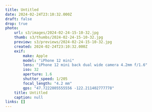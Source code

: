 ```yaml
---
title: Untitled
date: 2024-02-24T23:10:32.000Z
draft: false
drop: true
photo:
    url: s3/images/2024-02-24-15-10-32.jpg
    thumb: s3/thumbs/2024-02-24-15-10-32.jpg
    preview: s3/previews/2024-02-24-15-10-32.jpg
    created: 2024-02-24T23:10:32.000Z
    exif:
        make: Apple
        model: "iPhone 12 mini"
        lens: "iPhone 12 mini back dual wide camera 4.2mm f/1.6"
        iso: 32
        aperture: 1.6
        shutter_speed: 1/205
        focal_length: "4.2 mm"
        gps: "47.7222805555556 -122.211402777778"
    title: Untitled
    caption: null
links: []
---
```

